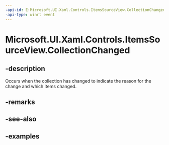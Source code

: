 ```yaml
---
-api-id: E:Microsoft.UI.Xaml.Controls.ItemsSourceView.CollectionChanged
-api-type: winrt event
---
```


# Microsoft.UI.Xaml.Controls.ItemsSourceView.CollectionChanged

<!--
// This member is not implemented in C#
-->

## -description

Occurs when the collection has changed to indicate the reason for the change and which items changed.

## -remarks

## -see-also

## -examples

